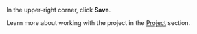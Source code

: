 In the upper-right corner, click **Save**.

Learn more about working with the project in the [Project](../../concepts/project.md) section.